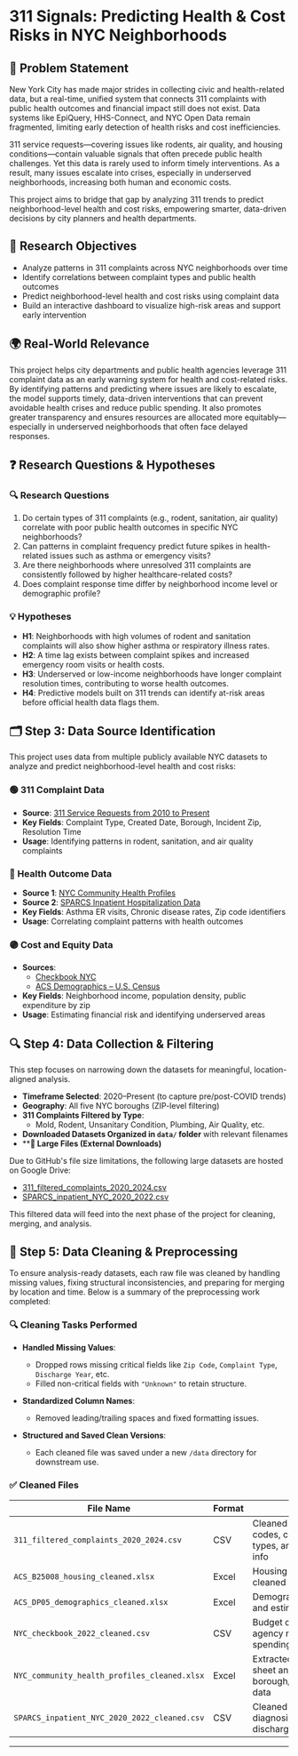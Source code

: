 # 311 Signals: Predicting Health & Cost Risks in NYC Neighborhoods

## 📍 Problem Statement
New York City has made major strides in collecting civic and health-related data, but a real-time, unified system that connects 311 complaints with public health outcomes and financial impact still does not exist. Data systems like EpiQuery, HHS-Connect, and NYC Open Data remain fragmented, limiting early detection of health risks and cost inefficiencies.

311 service requests—covering issues like rodents, air quality, and housing conditions—contain valuable signals that often precede public health challenges. Yet this data is rarely used to inform timely interventions. As a result, many issues escalate into crises, especially in underserved neighborhoods, increasing both human and economic costs.

This project aims to bridge that gap by analyzing 311 trends to predict neighborhood-level health and cost risks, empowering smarter, data-driven decisions by city planners and health departments.

## 🎯 Research Objectives
- Analyze patterns in 311 complaints across NYC neighborhoods over time
- Identify correlations between complaint types and public health outcomes
- Predict neighborhood-level health and cost risks using complaint data
- Build an interactive dashboard to visualize high-risk areas and support early intervention

## 🌍 Real-World Relevance
This project helps city departments and public health agencies leverage 311 complaint data as an early warning system for health and cost-related risks. By identifying patterns and predicting where issues are likely to escalate, the model supports timely, data-driven interventions that can prevent avoidable health crises and reduce public spending. It also promotes greater transparency and ensures resources are allocated more equitably—especially in underserved neighborhoods that often face delayed responses.

## ❓ Research Questions & Hypotheses

### 🔍 Research Questions
1. Do certain types of 311 complaints (e.g., rodent, sanitation, air quality) correlate with poor public health outcomes in specific NYC neighborhoods?
2. Can patterns in complaint frequency predict future spikes in health-related issues such as asthma or emergency visits?
3. Are there neighborhoods where unresolved 311 complaints are consistently followed by higher healthcare-related costs?
4. Does complaint response time differ by neighborhood income level or demographic profile?

### 💡 Hypotheses
- **H1**: Neighborhoods with high volumes of rodent and sanitation complaints will also show higher asthma or respiratory illness rates.
- **H2**: A time lag exists between complaint spikes and increased emergency room visits or health costs.
- **H3**: Underserved or low-income neighborhoods have longer complaint resolution times, contributing to worse health outcomes.
- **H4**: Predictive models built on 311 trends can identify at-risk areas before official health data flags them.

## 🗂️ Step 3: Data Source Identification

This project uses data from multiple publicly available NYC datasets to analyze and predict neighborhood-level health and cost risks:

### 🟢 311 Complaint Data
- **Source**: [311 Service Requests from 2010 to Present](https://data.cityofnewyork.us/Social-Services/311-Service-Requests-from-2010-to-Present/erm2-nwe9/about_data)
- **Key Fields**: Complaint Type, Created Date, Borough, Incident Zip, Resolution Time
- **Usage**: Identifying patterns in rodent, sanitation, and air quality complaints

### 🔵 Health Outcome Data
- **Source 1**: [NYC Community Health Profiles](https://www.nyc.gov/site/doh/data/data-publications/profiles.page)
- **Source 2**: [SPARCS Inpatient Hospitalization Data](https://health.data.ny.gov/Health/Hospital-Inpatient-Discharges-SPARCS-De-Identified/nqwf-w8eh)
- **Key Fields**: Asthma ER visits, Chronic disease rates, Zip code identifiers
- **Usage**: Correlating complaint patterns with health outcomes

### 🟣 Cost and Equity Data
- **Sources**:
  - [Checkbook NYC](https://www.checkbooknyc.com/)
  - [ACS Demographics – U.S. Census](https://data.census.gov/)
- **Key Fields**: Neighborhood income, population density, public expenditure by zip
- **Usage**: Estimating financial risk and identifying underserved areas

## 🔍 Step 4: Data Collection & Filtering

This step focuses on narrowing down the datasets for meaningful, location-aligned analysis.

- **Timeframe Selected**: 2020–Present (to capture pre/post-COVID trends)
- **Geography**: All five NYC boroughs (ZIP-level filtering)
- **311 Complaints Filtered by Type**:
  - Mold, Rodent, Unsanitary Condition, Plumbing, Air Quality, etc.
- **Downloaded Datasets Organized in `data/` folder** with relevant filenames
- ****🔗 Large Files (External Downloads)**

Due to GitHub's file size limitations, the following large datasets are hosted on Google Drive:

- [311_filtered_complaints_2020_2024.csv](https://drive.google.com/file/d/12UVB9y2OfdQKsW5suYzSDKOebwpvj0HZ/view?usp=sharing)
- [SPARCS_inpatient_NYC_2020_2022.csv](https://drive.google.com/file/d/1QroR-wm8Cmrjg3rnuG6YQ_yhb6TncqpR/view?usp=sharing)

This filtered data will feed into the next phase of the project for cleaning, merging, and analysis.

## 🧹 Step 5: Data Cleaning & Preprocessing

To ensure analysis-ready datasets, each raw file was cleaned by handling missing values, fixing structural inconsistencies, and preparing for merging by location and time. Below is a summary of the preprocessing work completed:

### 🔍 Cleaning Tasks Performed

- **Handled Missing Values**: 
  - Dropped rows missing critical fields like `Zip Code`, `Complaint Type`, `Discharge Year`, etc.
  - Filled non-critical fields with `"Unknown"` to retain structure.
  
- **Standardized Column Names**:
  - Removed leading/trailing spaces and fixed formatting issues.

- **Structured and Saved Clean Versions**:
  - Each cleaned file was saved under a new `/data` directory for downstream use.

### ✅ Cleaned Files

| File Name                                         | Format | Notes                                                                 |
|--------------------------------------------------|--------|-----------------------------------------------------------------------|
| `311_filtered_complaints_2020_2024.csv`          | CSV    | Cleaned missing zip codes, complaint types, and address info         |
| `ACS_B25008_housing_cleaned.xlsx`                | Excel  | Housing estimates cleaned and formatted                              |
| `ACS_DP05_demographics_cleaned.xlsx`             | Excel  | Demographic totals and estimates cleaned                             |
| `NYC_checkbook_2022_cleaned.csv`                 | CSV    | Budget data filtered by agency name and spending type                |
| `NYC_community_health_profiles_cleaned.xlsx`     | Excel  | Extracted `CHP_all_data` sheet and cleaned borough/neighborhood data |
| `SPARCS_inpatient_NYC_2020_2022_cleaned.csv`     | CSV    | Cleaned inpatient diagnosis and discharge data by ZIP                |

---
